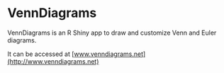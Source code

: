 # VennDiagrams

VennDiagrams is an R Shiny app to draw and customize Venn and Euler diagrams.

It can be accessed at [www.venndiagrams.net](http://www.venndiagrams.net)
